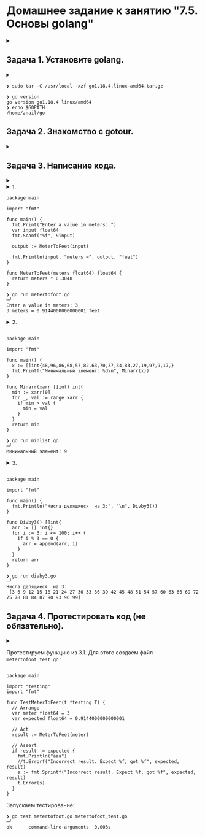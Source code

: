 # Домашнее задание к занятию "7.5. Основы golang"

<details><summary></summary>

> С `golang` в рамках курса, мы будем работать не много, поэтому можно использовать любой IDE. 
> Но рекомендуем ознакомиться с [GoLand](https://www.jetbrains.com/ru-ru/go/).  

</details>

## Задача 1. Установите golang.

<details><summary></summary>

> 1. Воспользуйтесь инструкций с официального сайта: [https://golang.org/](https://golang.org/).
> 2. Так же для тестирования кода можно использовать песочницу: [https://play.golang.org/](https://play.golang.org/).

</details>

```
❯ sudo tar -C /usr/local -xzf go1.18.4.linux-amd64.tar.gz
```

```
❯ go version
go version go1.18.4 linux/amd64
❯ echo $GOPATH
/home/znail/go

```
## Задача 2. Знакомство с gotour.

<details><summary></summary>

> У Golang есть обучающая интерактивная консоль [https://tour.golang.org/](https://tour.golang.org/). 
> Рекомендуется изучить максимальное количество примеров. В консоли уже написан необходимый код, осталось только с ним ознакомиться и поэкспериментировать как написано в инструкции в левой части экрана.  

</details>

## Задача 3. Написание кода. 

<details><summary></summary>

> Цель этого задания закрепить знания о базовом синтаксисе языка. Можно использовать редактор кода на своем компьютере, либо использовать песочницу: [https://play.golang.org/](https://play.golang.org/).

</details>

<details><summary>1.</summary>

> Напишите программу для перевода метров в футы (1 фут = 0.3048 метр). Можно запросить исходные данные у пользователя, а можно статически задать в коде. Для взаимодействия с пользователем можно использовать функцию `Scanf`:
    
>  ```
>    package main
>    
>    import "fmt"
>    
>    func main() {
>        fmt.Print("Enter a number: ")
>        var input float64
>        fmt.Scanf("%f", &input)
>    
>        output := input * 2
>    
>        fmt.Println(output)    
>    }
>    ```

</details>

```golang
package main

import "fmt"

func main() {
  fmt.Print("Enter a value in meters: ")
  var input float64
  fmt.Scanf("%f", &input)

  output := MeterToFeet(input)

  fmt.Println(input, "meters =", output, "feet")
}

func MeterToFeet(meters float64) float64 {
  return meters * 0.3048
}
``` 
 
```
❯ go run metertofoot.go                                                                               ─╯
Enter a value in meters: 3
3 meters = 0.9144000000000001 feet
```

<details><summary>2.</summary>

> Напишите программу, которая найдет наименьший элемент в любом заданном списке, например:
>    ```
>    x := []int{48,96,86,68,57,82,63,70,37,34,83,27,19,97,9,17,}
>    ```

</details>

```golang

package main

import "fmt"

func main() {
  x := []int{48,96,86,68,57,82,63,70,37,34,83,27,19,97,9,17,}
  fmt.Printf("Минимальный элемент: %d\n", Minarr(x))
}

func Minarr(xarr []int) int{
  min := xarr[0]
  for _, val := range xarr {
    if min > val {
      min = val
    }
  }
  return min
}
```

```
❯ go run minlist.go                                                                                   ─╯
Минимальный элемент: 9
```

<details><summary>3.</summary>

> Напишите программу, которая выводит числа от 1 до 100, которые делятся на 3. То есть `(3, 6, 9, …)`.

</details>

```golang

package main

import "fmt"

func main() {
  fmt.Println("Числа делящиеся  на 3:", "\n", Divby3())
}

func Divby3() []int{
  arr := [] int{}
  for i := 3; i <= 100; i++ {
    if i % 3 == 0 {
      arr = append(arr, i)
    }
  }
  return arr
}
```

```
❯ go run divby3.go                                                                                    ─╯
Числа делящиеся  на 3: 
 [3 6 9 12 15 18 21 24 27 30 33 36 39 42 45 48 51 54 57 60 63 66 69 72 75 78 81 84 87 90 93 96 99]
```

## Задача 4. Протестировать код (не обязательно).

<details><summary></summary>

> Создайте тесты для функций из предыдущего задания. 

</details>

Протестируем функцию  из 3.1. Для этого создаем файл `metertofoot_test.go` :

```golang

package main

import "testing"
import "fmt"

func TestMeterToFeet(t *testing.T) {
  // Arrange
  var meter float64 = 3
  var expected float64 = 0.9144000000000001 

  // Act
  result := MeterToFeet(meter)

  // Assert
  if result != expected {
    fmt.Println("aaa")
    //t.Errorf("Incorrect result. Expect %f, got %f", expected, result)
    s := fmt.Sprintf("Incorrect result. Expect %f, got %f", expected, result)
    t.Error(s)
  }
}
```

Запускаем тестирование:

```
❯ go test metertofoot.go metertofoot_test.go                                                          ─╯
ok  	command-line-arguments	0.003s
```

